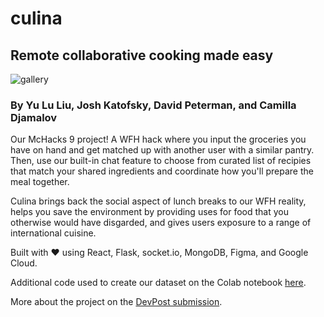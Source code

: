 # culina

## Remote collaborative cooking made easy


![gallery](https://user-images.githubusercontent.com/40658078/150818937-adb4b3d8-f0cd-443b-a583-f3dca42859e1.jpeg)

### By Yu Lu Liu, Josh Katofsky, David Peterman, and Camilla Djamalov

Our McHacks 9 project! A WFH hack where you input the groceries you have on hand and get matched up with another user with a similar pantry. Then, use our built-in chat feature to choose from curated list of recipies that match your shared ingredients and coordinate how you'll prepare the meal together.

Culina brings back the social aspect of lunch breaks to our WFH reality, helps you save the environment by providing uses for food that you otherwise would have disgarded, and gives users exposure to a range of international cuisine.

Built with ❤️ using React, Flask, socket.io, MongoDB, Figma, and Google Cloud.

Additional code used to create our dataset on the Colab notebook [here](https://colab.research.google.com/drive/1w0lPeLTUeZnKtKVGYogjtGY9raeUcJUo?usp=sharing).

More about the project on the [DevPost submission](https://devpost.com/software/culina-q8gwbm).
